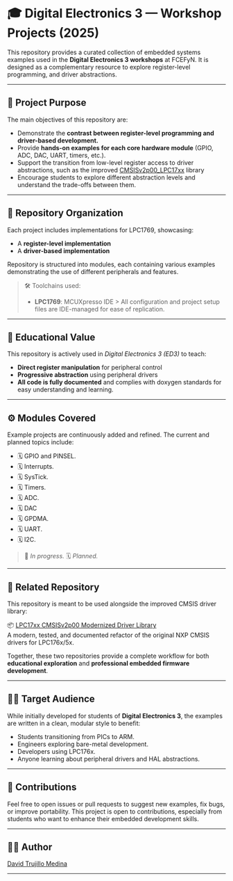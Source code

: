 # 🎓 Digital Electronics 3 — Workshop Projects (2025)

This repository provides a curated collection of embedded systems examples used in the **Digital Electronics 3 workshops** at FCEFyN. It is designed as a complementary resource to explore register-level programming, and driver abstractions.

---

## 🎯 Project Purpose

The main objectives of this repository are:

- Demonstrate the **contrast between register-level programming and driver-based development.**
- Provide **hands-on examples for each core hardware module** (GPIO, ADC, DAC, UART, timers, etc.).
- Support the transition from low-level register access to driver abstractions, such as the improved [CMSISv2p00_LPC17xx](https://github.com/David-A-T-M/LPC17xx-CMSIS-Driver-Enhancement) library
- Encourage students to explore different abstraction levels and understand the trade-offs between them.

---

## 🧱 Repository Organization

Each project includes implementations for LPC1769, showcasing:

- A **register-level implementation**
- A **driver-based implementation**

Repository is structured into modules, each containing various examples demonstrating the use of different peripherals and features.

> 🛠️ Toolchains used:
> - **LPC1769**: MCUXpresso IDE
    > All configuration and project setup files are IDE-managed for ease of replication.

---

## 🔬 Educational Value

This repository is actively used in _Digital Electronics 3 (ED3)_ to teach:

- **Direct register manipulation** for peripheral control
- **Progressive abstraction** using peripheral drivers
- **All code is fully documented** and complies with doxygen standards for easy understanding and learning.

---

## ⚙️ Modules Covered

Example projects are continuously added and refined. The current and planned topics include:

- 🗓️ GPIO and PINSEL.
- 🗓️ Interrupts.
- 🗓️ SysTick.
- 🗓️ Timers.
- 🗓️ ADC.
- 🗓️ DAC
- 🗓️ GPDMA.
- 🗓️ UART.
- 🗓️ I2C.

> 🚧 _In progress._
> 🗓️ _Planned._

---

## 🔗 Related Repository

This repository is meant to be used alongside the improved CMSIS driver library:

📦 [LPC17xx CMSISv2p00 Modernized Driver Library](https://github.com/David-A-T-M/LPC17xx-CMSIS-Driver-Enhancement)  
A modern, tested, and documented refactor of the original NXP CMSIS drivers for LPC176x/5x.

Together, these two repositories provide a complete workflow for both **educational exploration** and **professional embedded firmware development**.

---

## 👨‍🏫 Target Audience

While initially developed for students of **Digital Electronics 3**, the examples are written in a clean, modular style to benefit:

- Students transitioning from PICs to ARM.
- Engineers exploring bare-metal development.
- Developers using LPC176x.
- Anyone learning about peripheral drivers and HAL abstractions.

---

## 🤝 Contributions

Feel free to open issues or pull requests to suggest new examples, fix bugs, or improve portability. This project is open to contributions, especially from students who want to enhance their embedded development skills.

---

## 👨‍💻 Author

[David Trujillo Medina](https://github.com/David-A-T-M)

---
